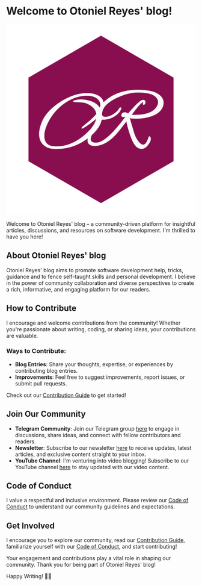 # Welcome to Otoniel Reyes' blog!

![Otoniel Reyes Text](https://github.com/kenliten/otonielreyes.com/blob/main/static/logo.png "Otoniel Reyes Logo")

Welcome to Otoniel Reyes' blog – a community-driven platform for insightful articles, discussions, and resources on software development. I'm thrilled to have you here!

## About Otoniel Reyes' blog

Otoniel Reyes' blog aims to promote software development help, tricks, guidance and to fence self-taught skills and personal development. I believe in the power of community collaboration and diverse perspectives to create a rich, informative, and engaging platform for our readers.

## How to Contribute

I encourage and welcome contributions from the community! Whether you're passionate about writing, coding, or sharing ideas, your contributions are valuable.

### Ways to Contribute:

- **Blog Entries**: Share your thoughts, expertise, or experiences by contributing blog entries.
- **Improvements**: Feel free to suggest improvements, report issues, or submit pull requests.

Check out our [Contribution Guide](./CONTRIBUTING) to get started!

## Join Our Community

- **Telegram Community**: Join our Telegram group [here](https://t.me/oreyesfamily) to engage in discussions, share ideas, and connect with fellow contributors and readers.
- **Newsletter**: Subscribe to our newsletter [here](https://otonielreyes.com/newsletter) to receive updates, latest articles, and exclusive content straight to your inbox.
- **YouTube Channel**: I'm venturing into video blogging! Subscribe to our YouTube channel [here](https://www.youtube.com/channel/UC4AiPTpxLuygEEngm_dYU9A) to stay updated with our video content.

## Code of Conduct

I value a respectful and inclusive environment. Please review our [Code of Conduct](./CODE_OF_CONDUCT) to understand our community guidelines and expectations.

## Get Involved

I encourage you to explore our community, read our [Contribution Guide](./CONTRIBUTING), familiarize yourself with our [Code of Conduct](./CODE_OF_CONDUCT), and start contributing!

Your engagement and contributions play a vital role in shaping our community. Thank you for being part of Otoniel Reyes' blog!

Happy Writing! 📝✨